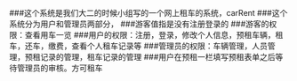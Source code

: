 ###这个系统是我们大二的时候小组写的一个网上租车的系统，carRent
###这个系统分为用户和管理员两部分，
###游客值指是没有注册登录的
###游客的权限：查看用车一览
###用户的权限：注册，登录，修改个人信息，预租车辆，租车，还车，缴费，查看个人租车记录等
###管理员的权限：车辆管理，人员管理，预租记录的管理，租车记录的管理
###用户在预租一栏填写预租表单之后等待管理员的审核。方可租车
